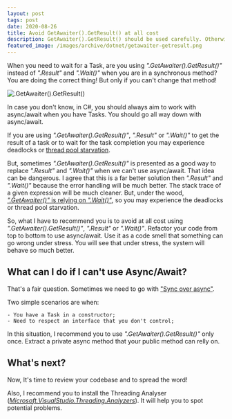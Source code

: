 ```yaml
---
layout: post
tags: post
date: 2020-08-26
title: Avoid GetAwaiter().GetResult() at all cost
description: GetAwaiter().GetResult() should be used carefully. Otherwise, you may experience several problems when your system is under stress.
featured_image: /images/archive/dotnet/getawaiter-getresult.png
---
```


When you need to wait for a Task, are you using _".GetAwaiter().GetResult()"_ instead of _".Result"_ and _".Wait()"_ when you are in a synchronous method? You are doing the correct thing! But only if you can't change that method!

![.GetAwaiter().GetResult()](/images/archive/dotnet/getawaiter-getresult.png)

In case you don't know, in C#, you should always aim to work with async/await when you have Tasks. You should go all way down with async/await.

If you are using _".GetAwaiter().GetResult()"_, _".Result"_ or _".Wait()"_ to get the result of a task or to wait for the task completion you may experience deadlocks or [thread pool starvation](https://docs.microsoft.com/en-gb/archive/blogs/vancem/diagnosing-net-core-threadpool-starvation-with-perfview-why-my-service-is-not-saturating-all-cores-or-seems-to-stall?s=09).

But, sometimes _".GetAwaiter().GetResult()"_ is presented as a good way to replace _".Result"_ and _".Wait()"_ when we can't use async/await. That idea can be dangerous. I agree that this is a far better solution then _".Result"_ and _".Wait()"_ because the error handling will be much better. The stack trace of a given expression will be much cleaner. But, under the wood, [_".GetAwaiter()"_ is relying on _".Wait()"_](https://stackoverflow.com/questions/17284517/is-task-result-the-same-as-getawaiter-getresult/38530225#38530225), so you may experience the deadlocks or thread pool starvation.

So, what I have to recommend you is to avoid at all cost using _".GetAwaiter().GetResult()"_, _".Result"_ or _".Wait()"_. Refactor your code from top to bottom to use async/await. Use it as a code smell that something can go wrong under stress. You will see that under stress, the system will behave so much better.

## What can I do if I can't use Async/Await?

That's a fair question. Sometimes we need to go with ["Sync over async"](https://odetocode.com/blogs/scott/archive/2019/03/04/await-the-async-letdown.aspx).

Two simple scenarios are when:

    - You have a Task in a constructor;
    - Need to respect an interface that you don't control;

In this situation, I recommend you to use _".GetAwaiter().GetResult()"_ only once. Extract a private async method that your public method can relly on.

## What's next?

Now, It's time to review your codebase and to spread the word!

Also, I recommend you to install the Threading Analyser ([_Microsoft.VisualStudio.Threading.Analyzers_](https://github.com/microsoft/vs-threading)). It will help you to spot potential problems.
